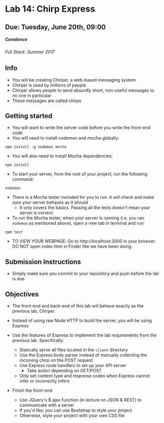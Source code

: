 # Lab 14: Chirp Express
## Due: Tuesday, June 20th, 09:00
##### Covalence
###### Full Stack: Summer 2017

## Info
* You will be creating Chirper, a web-based messaging system
* Chirper is used by millions of people
* Chirper allows people to send absurdly short, non-useful messages to no one in particular
* These messages are called chirps

## Getting started
* You will want to write the server code before you write the front-end code
* You will need to install nodemon and mocha globally:
```
npm install -g nodemon mocha
```
* You will also need to install Mocha dependencies:
```
npm install
```
* To start your server, from the root of your project, run the following command:
```
nodemon
```
* There is a Mocha tester included for you to run. It will check and make sure your server behaves as it should
    * It only covers the basics. Passing all the tests doesn't mean your server is correct.
* To run the Mocha tester, when your server is running (i.e. you ran `nodemon` as mentioned above), open a new tab in terminal and run:
```
npm test
```
* TO VIEW YOUR WEBPAGE: Go to http://localhost:3000 in your browser. DO NOT open index.html in Finder like we have been doing.

## Submission Instructions
* Simply make sure you commit to your repository and push before the lab is due

## Objectives
* The front-end and back-end of this lab will behave exactly as the previous lab, Chirper.
* Instead of using raw Node HTTP to build the server, you will be using Express
* Use the features of Express to implement the lab requirements from the previous lab. Specifically:
    * Statically serve all files located in the `client` directory
    * Use the Express body parser instead of manually collecting the incoming chirp on the POST request
    * Use Express route handlers to set up your API server
        * Take action depending on GET/POST
    * Only set content type and response codes when Express cannot infer or incorrectly infers

* Finish the front-end
    * Use JQuery's $.ajax function (in lecture on JSON & REST) to communicate with a server
    * If you'd like, you can use Bootstrap to style your project
    * Otherwise, style your project with your own CSS file